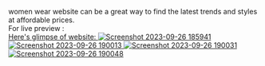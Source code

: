 women wear website can be a great way to find the latest trends and styles at affordable prices.<br>
For live preview : <a href=" https://zaineli.github.io/RevivStyle/" alt="RevivStyle"/> <br>
Here's glimpse of website:
![Screenshot 2023-09-26 185941](https://github.com/zaineli/RevivStyle/assets/113494181/4964a626-7f0e-42f9-b41b-3cc043e2fcf0)
![Screenshot 2023-09-26 190013](https://github.com/zaineli/RevivStyle/assets/113494181/a971a1d0-096f-41b9-a189-26ff9aaeaeba)
![Screenshot 2023-09-26 190031](https://github.com/zaineli/RevivStyle/assets/113494181/bf22bc0d-2df8-461e-ae82-3908fb12e18a)
![Screenshot 2023-09-26 190048](https://github.com/zaineli/RevivStyle/assets/113494181/5312fc9f-98d4-4054-affd-31f5c67408de)
